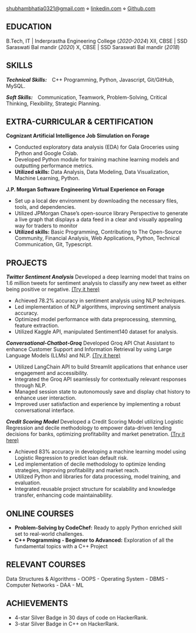 [shubhambhatia0321@gmail.com](shubhambhatia2103@gmail.com) ⋄ [linkedin.com](https://www.linkedin.com/in/shubhambhatia2103/) ⋄ [Github.com](https://github.com/shubhambhatia2103)



## EDUCATION

B.Tech, IT | Inderprastha Engineering College (_2020-2024_)
XII, CBSE | SSD Saraswati Bal mandir (_2020_)
X, CBSE | SSD Saraswati Bal mandir (_2018_)

## SKILLS

***Technical Skills:***&emsp;C++ Programming, Python, Javascript, Git/GitHub, MySQL.

***Soft Skills:***&emsp;Communication, Teamwork, Problem-Solving, Critical Thinking, Flexibility, Strategic Planning.


## EXTRA-CURRICULAR & CERTIFICATION

**Cognizant Artificial Intelligence Job Simulation on Forage**

- Conducted exploratory data analysis (EDA) for Gala Groceries using Python and Google Colab.
- Developed Python module for training machine learning models and outputting performance metrics.
- **Utilized skills:** Data Analysis, Data Modeling, Data Visualization, Machine Learning, Python.

**J.P. Morgan Software Engineering Virtual Experience on Forage**

- Set up a local dev environment by downloading the necessary files, tools, and dependencies.
- Utilized JPMorgan Chase’s open-source library Perspective to generate a live graph that displays a data feed in a clear and visually appealing way for traders to monitor
- **Utilized skills:** Basic Programming, Contributing to The Open-Source Community, Financial Analysis, Web Applications, Python, Technical Communication, Git, Typescript.


## PROJECTS

***Twitter Sentiment Analysis*** Developed a deep learning model that trains on 1.6 million tweets for sentiment analysis to classify any new tweet as either being positive or negative. [(Try it here)](https://github.com/shubhambhatia2103/Twitter-Sentiment-Analysis)
- Achieved 78.2% accuracy in sentiment analysis using NLP techniques.
- Led implementation of NLP algorithms, improving sentiment analysis accuracy.
- Optimized model performance with data preprocessing, stemming, feature extraction.
- Utilized Kaggle API, manipulated Sentiment140 dataset for analysis.

***Conversational-Chatbot-Groq*** Developed Groq API Chat Assistant to enhance Customer Support and Information Retrieval by using Large Language Models (LLMs) and NLP. [(Try it here)](https://github.com/shubhambhatia2103/conversational-chatbot-groq)
- Utilized LangChain API to build Streamlit applications that enhance user engagement and accessibility.
- Integrated the Groq API seamlessly for contextually relevant responses through NLP.
- Managed session state to autonomously save and display chat history to enhance user interaction.
- Improved user satisfaction and experience by implementing a robust conversational interface.

***Credit Scoring Model*** Developed a Credit Scoring Model utilizing Logistic Regression and decile methodology to empower data-driven lending decisions for banks, optimizing profitability and market penetration. [(Try it here)](https://github.com/shubhambhatia2103/Credit-Scoring-Model)
- Achieved 83% accuracy in developing a machine learning model using Logistic Regression to predict loan default risk.
- Led implementation of decile methodology to optimize lending strategies, improving profitability and market reach.
- Utilized Python and libraries for data processing, model training, and evaluation.
- Integrated reusable project structure for scalability and knowledge transfer, enhancing code maintainability.

## ONLINE COURSES

- **Problem-Solving by CodeChef:** Ready to apply Python enriched skill set to real-world challenges.
- **C++ Programming - Beginner to Advanced:** Exploration of all the fundamental topics with a C++ Project


## RELEVANT COURSES

Data Structures & Algorithms - OOPS - Operating System - DBMS - Computer Networks - DAA - ML


## ACHIEVEMENTS

-  4-star Silver Badge in 30 days of code on HackerRank.
- 3-star Silver Badge in C++ on HackerRank.

